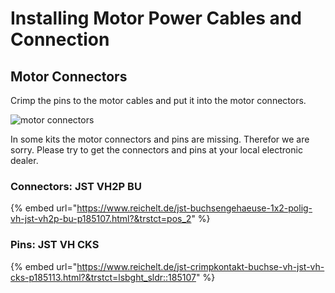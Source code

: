 # Installing Motor Power Cables and Connection

## Motor Connectors

Crimp the pins to the motor cables and put it into the motor connectors.

![motor connectors](../../../../.gitbook/assets/IMG\_1925.jpeg)

In some kits the motor connectors and pins are missing. Therefor we are sorry. Please try to get the connectors and pins at your local electronic dealer. 

### Connectors: JST VH2P BU

{% embed url="https://www.reichelt.de/jst-buchsengehaeuse-1x2-polig-vh-jst-vh2p-bu-p185107.html?&trstct=pos_2" %}

### Pins: JST VH CKS

{% embed url="https://www.reichelt.de/jst-crimpkontakt-buchse-vh-jst-vh-cks-p185113.html?&trstct=lsbght_sldr::185107" %}

